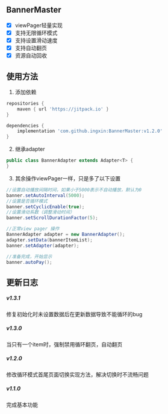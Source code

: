 BannerMaster
---
- [x] viewPager轻量实现
- [x] 支持无限循环模式
- [x] 支持设置滑动速度
- [x] 支持自动翻页
- [x] 资源自动回收

使用方法
---
1. 添加依赖
```groovy
repositories {
    maven { url 'https://jitpack.io' }
}

dependencies {
    implementation 'com.github.ingxin:BannerMaster:v1.2.0'
}
```
2. 继承adapter
```java
public class BannerAdapter extends Adapter<T> {
}
```

3. 其余操作viewPager一样，只是多了以下设置
```java
//设置自动播放间隔时间，如果小于5000表示不自动播放，默认为0
banner.setAutoInterval(5000);
//设置是否循环模式
banner.setCyclicEnable(true);
//设置滑动系数（调整滑动时间）
banner.setScrollDurationFactor(5);

//正常view pager 操作
BannerAdapter adapter = new BannerAdapter();
adapter.setData(bannerItemList);
banner.setAdapter(adapter);

//准备完成，开始显示
banner.autoPay();

```

更新日志
---
##### v1.3.1
修复初始化时未设置数据后在更新数据导致不能循环的bug

##### v1.3.0
当只有一个item时，强制禁用循环翻页，自动翻页

##### v1.2.0
修改循环模式首尾页面切换实现方法，解决切换时不流畅问题

##### v1.1.0
完成基本功能

